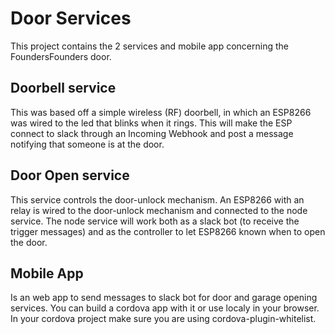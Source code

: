 # Door Services

This project contains the 2 services and mobile app concerning the FoundersFounders door.

## Doorbell service

This was based off a simple wireless (RF) doorbell, in which an ESP8266 was wired to the led that blinks when it rings.
This will make the ESP connect to slack through an Incoming Webhook and post a message notifying that someone is at the door.

## Door Open service

This service controls the door-unlock mechanism. An ESP8266 with an relay is wired to the door-unlock mechanism and connected
to the node service. The node service will work both as a slack bot (to receive the trigger messages) and as the controller
to let ESP8266 known when to open the door.

## Mobile App

Is an web app to send messages to slack bot for door and garage opening services.
You can build a cordova app with it or use localy in your browser.
In your cordova project make sure you are using cordova-plugin-whitelist.

